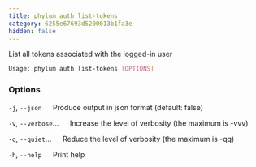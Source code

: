 ```yaml
---
title: phylum auth list-tokens
category: 6255e67693d5200013b1fa3e
hidden: false
---
```


List all tokens associated with the logged-in user

```sh
Usage: phylum auth list-tokens [OPTIONS]
```

### Options

`-j`, `--json`
&emsp; Produce output in json format (default: false)

`-v`, `--verbose`...
&emsp; Increase the level of verbosity (the maximum is -vvv)

`-q`, `--quiet`...
&emsp; Reduce the level of verbosity (the maximum is -qq)

`-h`, `--help`
&emsp; Print help
